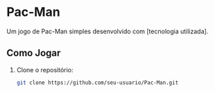 # Pac-Man

Um jogo de Pac-Man simples desenvolvido com [tecnologia utilizada].

## Como Jogar

1. Clone o repositório:
   ```bash
   git clone https://github.com/seu-usuario/Pac-Man.git
